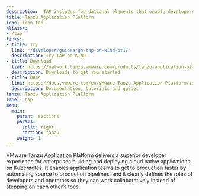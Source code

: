 ```yaml
---
description:  TAP includes foundational elements that enable developers to quickly begin building and testing applications regardless of their familiarity with Kubernetes. Operations teams can create application scaffolding templates with baked-in security and compliance guardrails.
title: Tanzu Application Platform
icon: icon-tap
aliases:
- /tap
links:
- title: Try
  link: "/developer/guides/gs-tap-on-kind-pt1/"
  description: Try TAP on KIND
- title: Download
  link: https://network.tanzu.vmware.com/products/tanzu-application-platform/
  description: Downloads to get you started
- title: Docs
  link: https://docs.vmware.com/en/VMware-Tanzu-Application-Platform/index.html
  description: Documentation, tutorials and guides
tanzu: Tanzu Application Platform
label: tap
menu:
  main:
    parent: sections
    params:
      split: right
      section: tanzu
    weight: 1
---
```


VMware Tanzu Application Platform delivers a superior developer experience for enterprises building and deploying cloud native applications on Kubernetes. It enables application teams to get to production faster by automating source to production pipelines, and it clearly defines the roles of developers and operators so they can work collaboratively instead of stepping on each other’s toes.